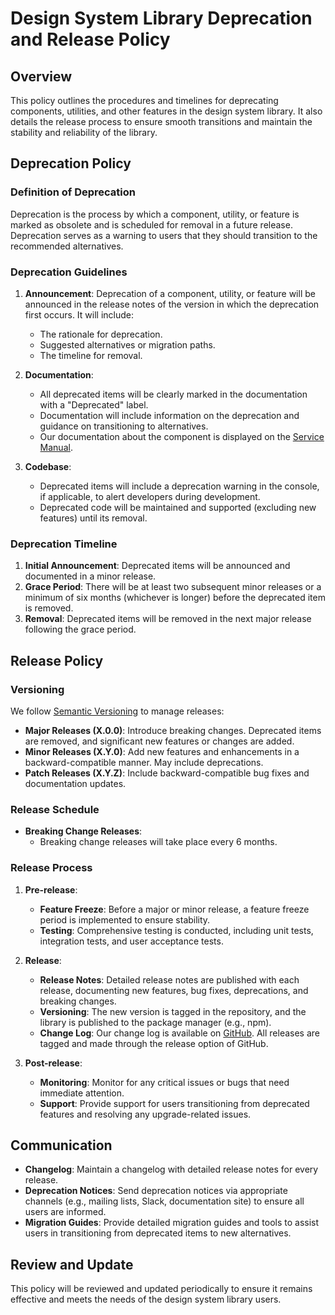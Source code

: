 # Design System Library Deprecation and Release Policy

## Overview

This policy outlines the procedures and timelines for deprecating components, utilities, and other features in the design system library. It also details the release process to ensure smooth transitions and maintain the stability and reliability of the library.

## Deprecation Policy

### Definition of Deprecation

Deprecation is the process by which a component, utility, or feature is marked as obsolete and is scheduled for removal in a future release. Deprecation serves as a warning to users that they should transition to the recommended alternatives.

### Deprecation Guidelines

1. **Announcement**: Deprecation of a component, utility, or feature will be announced in the release notes of the version in which the deprecation first occurs. It will include:

    - The rationale for deprecation.
    - Suggested alternatives or migration paths.
    - The timeline for removal.

2. **Documentation**:

    - All deprecated items will be clearly marked in the documentation with a "Deprecated" label.
    - Documentation will include information on the deprecation and guidance on transitioning to alternatives.
    - Our documentation about the component is displayed on the [Service Manual](https://service-manual.ons.gov.uk/).

3. **Codebase**:
    - Deprecated items will include a deprecation warning in the console, if applicable, to alert developers during development.
    - Deprecated code will be maintained and supported (excluding new features) until its removal.

### Deprecation Timeline

1. **Initial Announcement**: Deprecated items will be announced and documented in a minor release.
2. **Grace Period**: There will be at least two subsequent minor releases or a minimum of six months (whichever is longer) before the deprecated item is removed.
3. **Removal**: Deprecated items will be removed in the next major release following the grace period.

## Release Policy

### Versioning

We follow [Semantic Versioning](https://semver.org/) to manage releases:

-   **Major Releases (X.0.0)**: Introduce breaking changes. Deprecated items are removed, and significant new features or changes are added.
-   **Minor Releases (X.Y.0)**: Add new features and enhancements in a backward-compatible manner. May include deprecations.
-   **Patch Releases (X.Y.Z)**: Include backward-compatible bug fixes and documentation updates.

### Release Schedule

-   **Breaking Change Releases**:
    -   Breaking change releases will take place every 6 months.

### Release Process

1. **Pre-release**:

    - **Feature Freeze**: Before a major or minor release, a feature freeze period is implemented to ensure stability.
    - **Testing**: Comprehensive testing is conducted, including unit tests, integration tests, and user acceptance tests.

2. **Release**:

    - **Release Notes**: Detailed release notes are published with each release, documenting new features, bug fixes, deprecations, and breaking changes.
    - **Versioning**: The new version is tagged in the repository, and the library is published to the package manager (e.g., npm).
    - **Change Log**: Our change log is available on [GitHub](https://github.com/ONSdigital/design-system/releases). All releases are tagged and made through the release option of GitHub.

3. **Post-release**:
    - **Monitoring**: Monitor for any critical issues or bugs that need immediate attention.
    - **Support**: Provide support for users transitioning from deprecated features and resolving any upgrade-related issues.

## Communication

-   **Changelog**: Maintain a changelog with detailed release notes for every release.
-   **Deprecation Notices**: Send deprecation notices via appropriate channels (e.g., mailing lists, Slack, documentation site) to ensure all users are informed.
-   **Migration Guides**: Provide detailed migration guides and tools to assist users in transitioning from deprecated items to new alternatives.

## Review and Update

This policy will be reviewed and updated periodically to ensure it remains effective and meets the needs of the design system library users.
